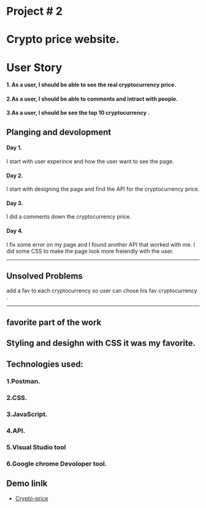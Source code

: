 # Project # 2
# Crypto price website.

# User Story
#### 1. As a user, I should be able to see the real cryptocurrency price.
#### 2.As a user, I should be able to comments and intract with people.
#### 3.As a user, I should be see the top 10 cryptocurrency .

## Planging and devolopment

#### Day 1. 
I start with user experince and how the user want to see the page.

#### Day 2.
 I start with designing the page and find the API for the cryptocurrency price.

#### Day 3.
 I did a comments down the cryptocurrency price.

#### Day 4.
 I fix some error on my page and I found another API that worked with me. I did some CSS to make the page look more freiendly with the user.


----
## Unsolved Problems
add a fav to each cryptocurrency so user can chose his fav cryptocurrency .

----
##  favorite part of the  work

Styling and desighn with CSS it was my favorite.
----

## Technologies used:
### 1.Postman.
### 2.CSS.
### 3.JavaScript.
### 4.API.
### 5.Visual Studio tool
### 6.Google chrome Devoloper tool.

##  Demo linlk 
* [Crypto-price](https://rajika111.github.io/Crypto-price/)